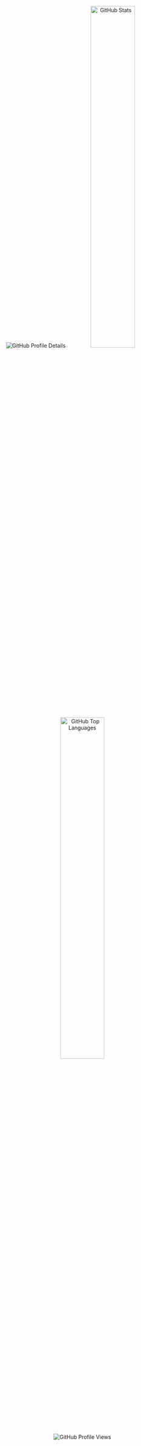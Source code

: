 <p align="center">
  <img alt="GitHub Profile Details" src="http://github-profile-summary-cards.vercel.app/api/cards/profile-details?username=RazerTexz&theme=tokyonight">
  <img alt="GitHub Stats" src="http://github-profile-summary-cards.vercel.app/api/cards/stats?username=RazerTexz&theme=tokyonight" width="48%">
  <img alt="GitHub Top Languages" src="http://github-profile-summary-cards.vercel.app/api/cards/repos-per-language?username=RazerTexz&theme=tokyonight" width="48%">
</p>
<p align="center">
  <img alt="GitHub Profile Views" src="https://komarev.com/ghpvc/?username=RazerTexz&style=for-the-badge">
</p>
